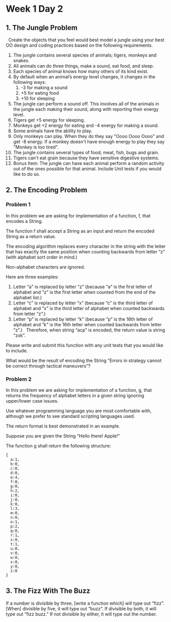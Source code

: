# Week 1 Day 2
## 1. The Jungle Problem
 
Create the objects that you feel would best model a jungle using your best OO design and coding practices based on the following requirements.
1. The jungle contains several species of animals; tigers, monkeys and snakes.
2. All animals can do three things, make a sound, eat food, and sleep.
3. Each species of animal knows how many others of its kind exist.
4. By default when an animal’s energy level changes, it changes in the following ways:
   1. -3 for making a sound
   2. +5 for eating food
   3. +10 for sleeping
5. The jungle can perform a sound off. This involves all of the animals in the jungle each making their sound, along with reporting their energy level.
6. Tigers get +5 energy for sleeping.
7. Monkeys get +2 energy for eating and -4 energy for making a sound.
8. Some animals have the ability to play.
9. Only monkeys can play. When they do they say "Oooo Oooo Oooo" and get -8 energy. If a monkey doesn't have enough energy to play they say "Monkey is too tired".
10. The jungle contains several types of food; meat, fish, bugs and grain.
11. Tigers can't eat grain because they have sensitive digestive systems.
12. Bonus Item: The jungle can have each animal perform a random activity out of the ones possible for that animal. Include Unit tests if you would like to do so.

## 2. The Encoding Problem

### Problem 1

In this problem we are asking for implementation of a function, f, that encodes a String.

The function f shall accept a String as an input and return the encoded String as a return value.

The encoding algorithm replaces every character in the string with the letter that has exactly the same position when counting backwards from letter “z” (with alphabet sort order in mind.)

Non-alphabet characters are ignored.

Here are three examples:
1. Letter “a" is replaced by letter “z” (because “a” is the first letter of alphabet and “z” is the first letter when counted from the end of the alphabet list.)
2. Letter “c” is replaced by letter “x” (because “c” is the third letter of alphabet and “x” is the third letter of alphabet when counted backwards from letter “z".)
3. Letter “p” is replaced by letter “k” (because “p” is the 16th letter of alphabet and “k” is the 16th letter when counted backwards from letter “z".)
 
Therefore, when string “acp” is encoded, the return value is string “zxk”.

Please write and submit this function with any unit tests that you would like to include.

What would be the result of encoding the String “Errors in strategy cannot be correct through tactical maneuvers”?

### Problem 2

In this problem we are asking for implementation of a function, g, that returns the frequency of alphabet letters in a given string ignoring upper/lower case issues.

Use whatever programming language you are most comfortable with, although we prefer to see standard scripting languages used.

The return format is best demonstrated in an example.

Suppose you are given the String “Hello there! Apple!"

The function g shall return the following structure:

```
{
  a:1,
  b:0,
  c:0,
  d:0,
  e:4,
  f:0,
  g:0,
  h:2,
  i:0,
  j:0,
  k:0,
  l:3,
  m:0,
  n:0,
  o:1,
  p:2,
  q:0,
  r:1,
  s:0,
  t:1,
  u:0,
  v:0,
  w:0,
  x:0,
  y:0,
  z:0
}
```
## 3. The Fizz With The Buzz

If a number is divisible by three, [write a function which] will type out “fizz”. [When] divisible by five, it will type out “buzz”. If divisible by both, it will type out “fizz buzz." If not divisible by either, it will type out the number.

